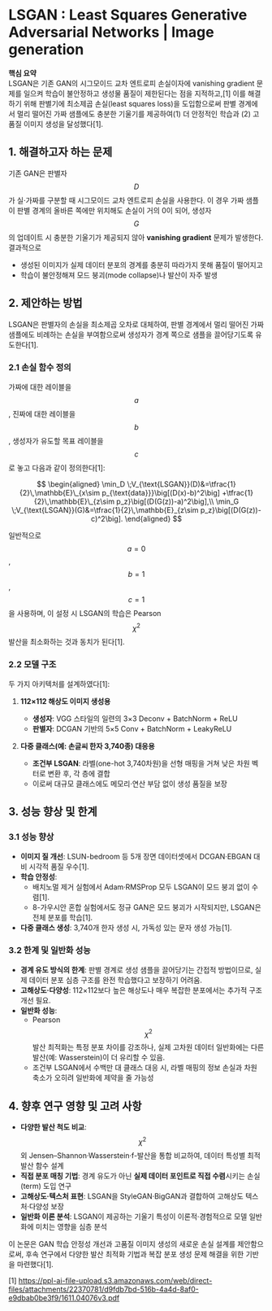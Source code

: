 # LSGAN : Least Squares Generative Adversarial Networks | Image generation

**핵심 요약**  
LSGAN은 기존 GAN의 시그모이드 교차 엔트로피 손실이자에 vanishing gradient 문제를 일으켜 학습이 불안정하고 생성물 품질이 제한된다는 점을 지적하고,[1] 이를 해결하기 위해 판별기에 최소제곱 손실(least squares loss)을 도입함으로써 판별 경계에서 멀리 떨어진 가짜 샘플에도 충분한 기울기를 제공하여(1) 더 안정적인 학습과 (2) 고품질 이미지 생성을 달성했다[1].

## 1. 해결하고자 하는 문제  
기존 GAN은 판별자 $$D$$가 실·가짜를 구분할 때 시그모이드 교차 엔트로피 손실을 사용한다. 이 경우 가짜 샘플이 판별 경계의 올바른 쪽에만 위치해도 손실이 거의 0이 되어, 생성자 $$G$$의 업데이트 시 충분한 기울기가 제공되지 않아 **vanishing gradient** 문제가 발생한다. 결과적으로  
- 생성된 이미지가 실제 데이터 분포의 경계를 충분히 따라가지 못해 품질이 떨어지고  
- 학습이 불안정해져 모드 붕괴(mode collapse)나 발산이 자주 발생  

## 2. 제안하는 방법  
LSGAN은 판별자의 손실을 최소제곱 오차로 대체하여, 판별 경계에서 멀리 떨어진 가짜 샘플에도 비례하는 손실을 부여함으로써 생성자가 경계 쪽으로 샘플을 끌어당기도록 유도한다[1].

### 2.1 손실 함수 정의  
가짜에 대한 레이블을 $$a$$, 진짜에 대한 레이블을 $$b$$, 생성자가 유도할 목표 레이블을 $$c$$로 놓고 다음과 같이 정의한다[1]:

$$
\begin{aligned}
\min_D \;V_{\text{LSGAN}}(D)&=\tfrac{1}{2}\,\mathbb{E}\_{x\sim p_{\text{data}}}\big[(D(x)-b)^2\big]
    +\tfrac{1}{2}\,\mathbb{E}\_{z\sim p_z}\big[(D(G(z))-a)^2\big],\\
\min_G \;V_{\text{LSGAN}}(G)&=\tfrac{1}{2}\,\mathbb{E}_{z\sim p_z}\big[(D(G(z))-c)^2\big].
\end{aligned}
$$  

일반적으로 $$a=0$$, $$b=1$$, $$c=1$$을 사용하며, 이 설정 시 LSGAN의 학습은 Pearson $$\chi^2$$ 발산을 최소화하는 것과 동치가 된다[1].

### 2.2 모델 구조  
두 가지 아키텍처를 설계하였다[1]:

1. **112×112 해상도 이미지 생성용**  
   - **생성자**: VGG 스타일의 일련의 3×3 Deconv + BatchNorm + ReLU  
   - **판별자**: DCGAN 기반의 5×5 Conv + BatchNorm + LeakyReLU  

2. **다중 클래스(예: 손글씨 한자 3,740종) 대응용**  
   - **조건부 LSGAN**: 라벨(one-hot 3,740차원)을 선형 매핑을 거쳐 낮은 차원 벡터로 변환 후, 각 층에 결합  
   - 이로써 대규모 클래스에도 메모리·연산 부담 없이 생성 품질을 보장  

## 3. 성능 향상 및 한계  

### 3.1 성능 향상  
- **이미지 질 개선**: LSUN-bedroom 등 5개 장면 데이터셋에서 DCGAN·EBGAN 대비 시각적 품질 우수[1].  
- **학습 안정성**:  
  - 배치노멀 제거 실험에서 Adam·RMSProp 모두 LSGAN이 모드 붕괴 없이 수렴[1].  
  - 8-가우시안 혼합 실험에서도 정규 GAN은 모드 붕괴가 시작되지만, LSGAN은 전체 분포를 학습[1].  
- **다중 클래스 생성**: 3,740개 한자 생성 시, 가독성 있는 문자 생성 가능[1].

### 3.2 한계 및 일반화 성능  
- **경계 유도 방식의 한계**: 판별 경계로 생성 샘플을 끌어당기는 간접적 방법이므로, 실제 데이터 분포 심층 구조를 완전 학습했다고 보장하기 어려움.  
- **고해상도·다양성**: 112×112보다 높은 해상도나 매우 복잡한 분포에서는 추가적 구조 개선 필요.  
- **일반화 성능**:  
  - Pearson $$\chi^2$$ 발산 최적화는 특정 분포 차이를 강조하나, 실제 고차원 데이터 일반화에는 다른 발산(예: Wasserstein)이 더 유리할 수 있음.  
  - 조건부 LSGAN에서 수백만 대 클래스 대응 시, 라벨 매핑의 정보 손실과 차원 축소가 오히려 일반화에 제약을 줄 가능성  

## 4. 향후 연구 영향 및 고려 사항  
- **다양한 발산 척도 비교**: $$\chi^2$$ 외 Jensen–Shannon·Wasserstein·f-발산을 통합 비교하여, 데이터 특성별 최적 발산 함수 설계  
- **직접 분포 매칭 기법**: 경계 유도가 아닌 **실제 데이터 포인트로 직접 수렴**시키는 손실(term) 도입 연구  
- **고해상도·텍스처 표현**: LSGAN을 StyleGAN·BigGAN과 결합하여 고해상도 텍스처·다양성 보장  
- **일반화 이론 분석**: LSGAN이 제공하는 기울기 특성이 이론적·경험적으로 모델 일반화에 미치는 영향을 심층 분석  

이 논문은 GAN 학습 안정성 개선과 고품질 이미지 생성의 새로운 손실 설계를 제안함으로써, 후속 연구에서 다양한 발산 최적화 기법과 복잡 분포 생성 문제 해결을 위한 기반을 마련했다[1].

[1] https://ppl-ai-file-upload.s3.amazonaws.com/web/direct-files/attachments/22370781/d9fdb7bd-516b-4a4d-8af0-e9dbab0be3f9/1611.04076v3.pdf
